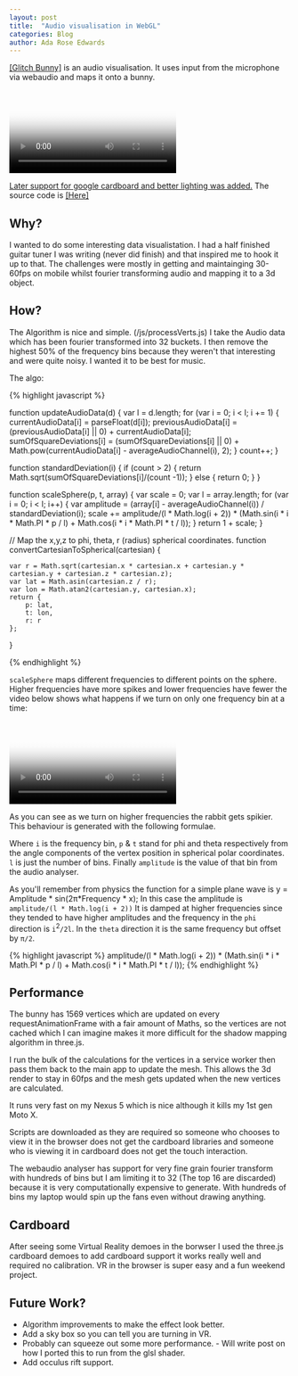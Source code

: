 ```yaml
---
layout: post
title:  "Audio visualisation in WebGL"
categories: Blog
author: Ada Rose Edwards
---
```


[[Glitch Bunny]](https://gh.ada.is/SoundThing/) is an audio visualisation. It uses input from the microphone via webaudio and maps it onto a bunny.

<video class="gallery-item" data-src="/post_resources/BunnyBunny.m4v" poster="/images/post_resources/BunnyBunnyPreview.jpeg" loop="true" controls="controls">
	Sorry it appears video is not supported in your browser.
</video>

[Later support for google cardboard and better lighting was added.](https://gh.ada.is/SoundThing/?vr) The source code is [[Here]](https://github.com/AdaRoseEdwards/SoundThing)

## Why?

I wanted to do some interesting data visualistation. I had a half finished guitar tuner I was writing (never did finish) and that inspired me to hook it up to that. The challenges were mostly in getting and maintainging 30-60fps on mobile whilst fourier transforming audio and mapping it to a 3d object.

## How?

The Algorithm is nice and simple. (/js/processVerts.js) I take the Audio data which has been fourier transformed into 32 buckets. I then remove the highest 50% of the frequency bins because they weren't that interesting and were quite noisy. I wanted it to be best for music.

The algo:


{% highlight javascript %}


function updateAudioData(d) {
	var l = d.length;
	for (var i = 0; i < l; i += 1) {
		currentAudioData[i] = parseFloat(d[i]);
		previousAudioData[i] = (previousAudioData[i] || 0) + currentAudioData[i];
		sumOfSquareDeviations[i] = (sumOfSquareDeviations[i] || 0) + Math.pow(currentAudioData[i] - averageAudioChannel(i), 2);
	}
	count++;
}

function standardDeviation(i) {
	if (count > 2) {
		return Math.sqrt(sumOfSquareDeviations[i]/(count -1));
	} else {
		return 0;
	}
}

function scaleSphere(p, t, array) {
	var scale = 0;
	var l = array.length;
	for (var i = 0; i < l; i++) {
		var amplitude = (array[i] - averageAudioChannel(i)) / standardDeviation(i);
		scale += amplitude/(l * Math.log(i + 2)) * (Math.sin(i * i * Math.PI * p / l) + Math.cos(i * i * Math.PI * t / l));
	}
	return 1 + scale;
}

// Map the x,y,z to phi, theta, r (radius) spherical coordinates.
function convertCartesianToSpherical(cartesian) {

	var r = Math.sqrt(cartesian.x * cartesian.x + cartesian.y * cartesian.y + cartesian.z * cartesian.z);
	var lat = Math.asin(cartesian.z / r);
	var lon = Math.atan2(cartesian.y, cartesian.x);
	return {
		p: lat,
		t: lon,
		r: r
	};
}

{% endhighlight %}

`scaleSphere` maps different frequencies to different points on the sphere. Higher frequencies have more spikes and lower frequencies have fewer the video below shows what happens if we turn on only one frequency bin at a time:

<video class="gallery-item" data-src="/post_resources/bunny_debug.m4v" poster="/images/post_resources/bunny_debugPreview.jpeg" loop="true" controls="controls">
	Sorry it appears video is not supported in your browser.
</video>

As you can see as we turn on higher frequencies the rabbit gets spikier. This behaviour is generated with the following formulae.

Where `i` is the frequency bin, `p` & `t` stand for phi and theta respectively from the angle components of the vertex position in spherical polar coordinates. `l` is just the number of bins. Finally `amplitude` is the value of that bin from the audio analyser.

As you'll remember from physics the function for a simple plane wave is
    y = Amplitude * sin(2π*Frequency * x);
In this case the amplitude is `amplitude/(l * Math.log(i + 2))` It is damped at higher frequencies since they tended to have higher amplitudes and the frequency in the `phi` direction is `i`<sup>2</sup>`/2l`. In the `theta` direction it is the same frequency but offset by `π/2`.

{% highlight javascript %}
amplitude/(l * Math.log(i + 2)) * (Math.sin(i * i * Math.PI * p / l) + Math.cos(i * i * Math.PI * t / l));
{% endhighlight %}

## Performance

The bunny has 1569 vertices which are updated on every requestAnimationFrame with a fair amount of Maths, so the vertices are not cached which I can imagine makes it more difficult for the shadow mapping algorithm in three.js.

I run the bulk of the calculations for the vertices in a service worker then pass them back to the main app to update the mesh. This allows the 3d render to stay in 60fps and the mesh gets updated when the new vertices are calculated.

It runs very fast on my Nexus 5 which is nice although it kills my 1st gen Moto X.

Scripts are downloaded as they are required so someone who chooses to view it in the browser does not get the cardboard libraries and someone who is viewing it in cardboard does not get the touch interaction.

The webaudio analyser has support for very fine grain fourier transform with hundreds of bins but I am limiting it to 32 (The top 16 are discarded) because it is very computationally expensive to generate. With hundreds of bins my laptop would spin up the fans even without drawing anything.

## Cardboard

After seeing some Virtual Reality demoes in the borwser I used the three.js cardboard demoes to add cardboard support it works really well and required no calibration. VR in the browser is super easy and a fun weekend project.

## Future Work?

 * Algorithm improvements to make the effect look better.
 * Add a sky box so you can tell you are turning in VR.
 * Probably can squeeze out some more performance. - Will write post on how I ported this to run from the glsl shader.
 * Add occulus rift support.
